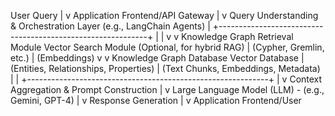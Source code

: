 User Query
    |
    v
Application Frontend/API Gateway
    |
    v
Query Understanding & Orchestration Layer (e.g., LangChain Agents)
    |
    +------------------------------------------------------------+
    |                                                            |
    v                                                            v
Knowledge Graph Retrieval Module                  Vector Search Module (Optional, for hybrid RAG)
    | (Cypher, Gremlin, etc.)                            | (Embeddings)
    v                                                    v
Knowledge Graph Database                         Vector Database
    | (Entities, Relationships, Properties)              | (Text Chunks, Embeddings, Metadata)
    |                                                    |
    +------------------------------------------------------------+
    |
    v
Context Aggregation & Prompt Construction
    |
    v
Large Language Model (LLM) - (e.g., Gemini, GPT-4)
    |
    v
Response Generation
    |
    v
Application Frontend/User